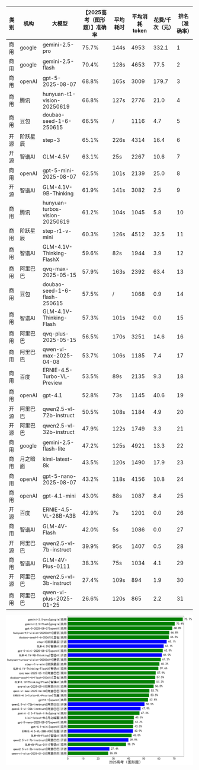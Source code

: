 
|类别|机构|大模型|【2025高考（图形题）】准确率|平均耗时|平均消耗token|花费/千次（元）|排名（准确率）|
|---|---|-----|-------------------|-------|-----------|-----------|-----------|
|商用|google|gemini-2.5-pro|75.7%|144s|4953|332.1|1|
|商用|google|gemini-2.5-flash|70.4%|128s|4653|77.5|2|
|商用|openAI|gpt-5-2025-08-07|68.8%|165s|3009|179.7|3|
|商用|腾讯|hunyuan-t1-vision-20250619|66.8%|127s|2776|21.0|4|
|商用|豆包|doubao-seed-1-6-250615|66.5%|/|1116|4.7|5|
|开源|阶跃星辰|step-3|65.1%|226s|4314|16.4|6|
|开源|智谱AI|GLM-4.5V|63.1%|25s|2267|10.6|7|
|商用|openAI|gpt-5-mini-2025-08-07|62.5%|101s|2139|25.0|8|
|开源|智谱AI|GLM-4.1V-9B-Thinking|61.9%|141s|3082|2.5|9|
|商用|腾讯|hunyuan-turbos-vision-20250619|61.2%|104s|1045|5.8|10|
|商用|阶跃星辰|step-r1-v-mini|60.3%|126s|4512|32.5|11|
|商用|智谱AI|GLM-4.1V-Thinking-FlashX|59.6%|82s|1944|3.9|12|
|商用|阿里巴巴|qvq-max-2025-05-15|57.9%|163s|2392|63.4|13|
|商用|豆包|doubao-seed-1-6-flash-250615|57.5%|/|1068|0.9|14|
|商用|智谱AI|GLM-4.1V-Thinking-Flash|57.3%|101s|1942|0.0|15|
|商用|阿里巴巴|qvq-plus-2025-05-15|56.5%|170s|3251|14.6|16|
|商用|阿里巴巴|qwen-vl-max-2025-04-08|53.7%|106s|1185|7.4|17|
|商用|百度|ERNIE-4.5-Turbo-VL-Preview|53.5%|89s|2135|9.3|18|
|商用|openAI|gpt-4.1|52.8%|73s|1145|40.6|19|
|开源|阿里巴巴|qwen2.5-vl-72b-instruct|50.5%|108s|1184|4.9|20|
|开源|阿里巴巴|qwen2.5-vl-32b-instruct|47.9%|122s|1749|3.3|21|
|商用|google|gemini-2.5-flash-lite|47.2%|125s|4921|13.3|22|
|商用|月之暗面|kimi-latest-8k|43.5%|120s|1490|17.9|23|
|商用|openAI|gpt-5-nano-2025-08-07|43.2%|118s|4156|10.8|24|
|商用|openAI|gpt-4.1-mini|43.0%|88s|1087|8.4|25|
|开源|百度|ERNIE-4.5-VL-28B-A3B|42.9%|7s|1201|0.0|26|
|商用|智谱AI|GLM-4V-Flash|42.0%|5s|1086|0.0|27|
|开源|阿里巴巴|qwen2.5-vl-7b-instruct|39.9%|95s|1407|0.5|28|
|商用|智谱AI|GLM-4V-Plus-0111|38.3%|75s|1034|4.1|29|
|开源|阿里巴巴|qwen2.5-vl-3b-instruct|27.4%|109s|894|1.9|30|
|商用|阿里巴巴|qwen-vl-plus-2025-01-25|26.6%|120s|865|2.2|31|


![lin](../pic/2025高考（图形题）.png)